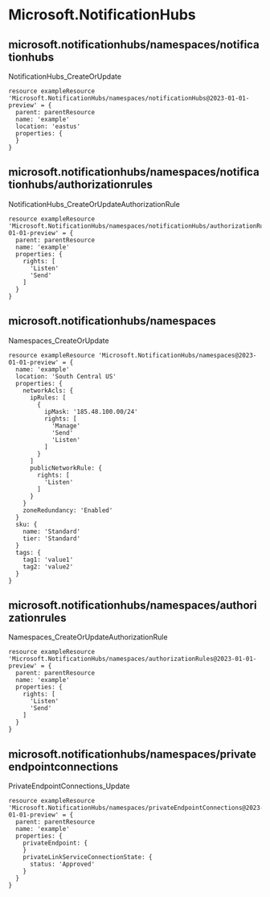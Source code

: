 # Microsoft.NotificationHubs

## microsoft.notificationhubs/namespaces/notificationhubs

NotificationHubs_CreateOrUpdate
```bicep
resource exampleResource 'Microsoft.NotificationHubs/namespaces/notificationHubs@2023-01-01-preview' = {
  parent: parentResource 
  name: 'example'
  location: 'eastus'
  properties: {
  }
}
```

## microsoft.notificationhubs/namespaces/notificationhubs/authorizationrules

NotificationHubs_CreateOrUpdateAuthorizationRule
```bicep
resource exampleResource 'Microsoft.NotificationHubs/namespaces/notificationHubs/authorizationRules@2023-01-01-preview' = {
  parent: parentResource 
  name: 'example'
  properties: {
    rights: [
      'Listen'
      'Send'
    ]
  }
}
```

## microsoft.notificationhubs/namespaces

Namespaces_CreateOrUpdate
```bicep
resource exampleResource 'Microsoft.NotificationHubs/namespaces@2023-01-01-preview' = {
  name: 'example'
  location: 'South Central US'
  properties: {
    networkAcls: {
      ipRules: [
        {
          ipMask: '185.48.100.00/24'
          rights: [
            'Manage'
            'Send'
            'Listen'
          ]
        }
      ]
      publicNetworkRule: {
        rights: [
          'Listen'
        ]
      }
    }
    zoneRedundancy: 'Enabled'
  }
  sku: {
    name: 'Standard'
    tier: 'Standard'
  }
  tags: {
    tag1: 'value1'
    tag2: 'value2'
  }
}
```

## microsoft.notificationhubs/namespaces/authorizationrules

Namespaces_CreateOrUpdateAuthorizationRule
```bicep
resource exampleResource 'Microsoft.NotificationHubs/namespaces/authorizationRules@2023-01-01-preview' = {
  parent: parentResource 
  name: 'example'
  properties: {
    rights: [
      'Listen'
      'Send'
    ]
  }
}
```

## microsoft.notificationhubs/namespaces/privateendpointconnections

PrivateEndpointConnections_Update
```bicep
resource exampleResource 'Microsoft.NotificationHubs/namespaces/privateEndpointConnections@2023-01-01-preview' = {
  parent: parentResource 
  name: 'example'
  properties: {
    privateEndpoint: {
    }
    privateLinkServiceConnectionState: {
      status: 'Approved'
    }
  }
}
```
